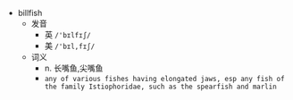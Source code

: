 - billfish
  - 发音
    - 英 `/'bɪlfɪʃ/`
    - 美 `/'bɪl,fɪʃ/`
  - 词义
    - n. 长嘴鱼,尖嘴鱼
    - `any of various fishes having elongated jaws, esp any fish of the family Istiophoridae, such as the spearfish and marlin `
